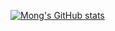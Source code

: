 
[![Mong's GitHub stats](https://github-readme-stats.vercel.app/api?username=quino0627&count_private=true)](https://github.com/anuraghazra/github-readme-stats)
